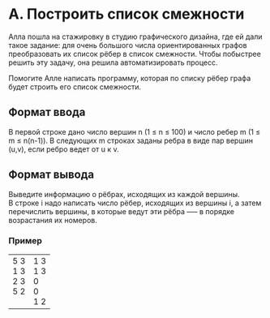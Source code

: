 # A. Построить список смежности

Алла пошла на стажировку в студию графического дизайна, где ей дали такое задание: для очень большого числа ориентированных графов преобразовать их список рёбер в список смежности. Чтобы побыстрее решить эту задачу, она решила автоматизировать процесс.

Помогите Алле написать программу, которая по списку рёбер графа будет строить его список смежности.

## Формат ввода

В первой строке дано число вершин n (1 ≤ n ≤ 100) и число ребер m (1 ≤ m ≤ n(n-1)).
В следующих m строках заданы ребра в виде пар вершин (u,v), если ребро ведет от u к v.

## Формат вывода

Выведите информацию о рёбрах, исходящих из каждой вершины.<br>
В строке i надо написать число рёбер, исходящих из вершины i, а затем перечислить вершины, в которые ведут эти рёбра –— в порядке возрастания их номеров.

### Пример

<table><tr>
<td>
5 3<br>
1 3<br>
2 3<br>
5 2<br>
<br>
</td>
<td>
1 3 <br>
1 3 <br>
0 <br>
0 <br>
1 2
</td>
</tr></table>

